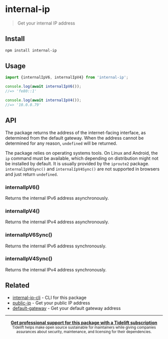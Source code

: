 # internal-ip

> Get your internal IP address

## Install

```sh
npm install internal-ip
```

## Usage

```js
import {internalIpV6, internalIpV4} from 'internal-ip';

console.log(await internalIpV6());
//=> 'fe80::1'

console.log(await internalIpV4());
//=> '10.0.0.79'
```

## API

The package returns the address of the internet-facing interface, as determined from the default gateway. When the address cannot be determined for any reason, `undefined` will be returned.

The package relies on operating systems tools. On Linux and Android, the `ip` command must be available, which depending on distribution might not be installed by default. It is usually provided by the `iproute2` package. `internalIpV6Sync()` and `internalIpV4Sync()` are not supported in browsers and just return `undefined`.

### internalIpV6()

Returns the internal IPv6 address asynchronously.

### internalIpV4()

Returns the internal IPv4 address asynchronously.

### internalIpV6Sync()

Returns the internal IPv6 address synchronously.

### internalIpV4Sync()

Returns the internal IPv4 address synchronously.

## Related

- [internal-ip-cli](https://github.com/sindresorhus/internal-ip-cli) - CLI for this package
- [public-ip](https://github.com/sindresorhus/public-ip) - Get your public IP address
- [default-gateway](https://github.com/silverwind/default-gateway) - Get your default gateway address

---

<div align="center">
	<b>
		<a href="https://tidelift.com/subscription/pkg/npm-internal-ip?utm_source=npm-internal-ip&utm_medium=referral&utm_campaign=readme">Get professional support for this package with a Tidelift subscription</a>
	</b>
	<br>
	<sub>
		Tidelift helps make open source sustainable for maintainers while giving companies<br>assurances about security, maintenance, and licensing for their dependencies.
	</sub>
</div>
